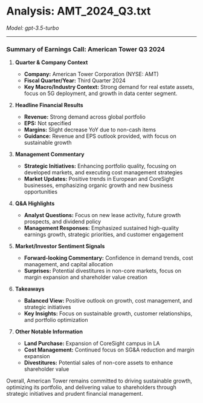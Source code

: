 # Analysis: AMT_2024_Q3.txt

*Model: gpt-3.5-turbo*

---

### Summary of Earnings Call: American Tower Q3 2024

1. **Quarter & Company Context**
   - **Company:** American Tower Corporation (NYSE: AMT)
   - **Fiscal Quarter/Year:** Third Quarter 2024
   - **Key Macro/Industry Context:** Strong demand for real estate assets, focus on 5G deployment, and growth in data center segment.

2. **Headline Financial Results**
   - **Revenue:** Strong demand across global portfolio
   - **EPS:** Not specified
   - **Margins:** Slight decrease YoY due to non-cash items
   - **Guidance:** Revenue and EPS outlook provided, with focus on sustainable growth

3. **Management Commentary**
   - **Strategic Initiatives:** Enhancing portfolio quality, focusing on developed markets, and executing cost management strategies
   - **Market Updates:** Positive trends in European and CoreSight businesses, emphasizing organic growth and new business opportunities

4. **Q&A Highlights**
   - **Analyst Questions:** Focus on new lease activity, future growth prospects, and dividend policy
   - **Management Responses:** Emphasized sustained high-quality earnings growth, strategic priorities, and customer engagement

5. **Market/Investor Sentiment Signals**
   - **Forward-looking Commentary:** Confidence in demand trends, cost management, and capital allocation
   - **Surprises:** Potential divestitures in non-core markets, focus on margin expansion and shareholder value creation

6. **Takeaways**
   - **Balanced View:** Positive outlook on growth, cost management, and strategic initiatives
   - **Key Insights:** Focus on sustainable growth, customer relationships, and portfolio optimization

7. **Other Notable Information**
   - **Land Purchase:** Expansion of CoreSight campus in LA
   - **Cost Management:** Continued focus on SG&A reduction and margin expansion
   - **Divestitures:** Potential sales of non-core assets to enhance shareholder value

Overall, American Tower remains committed to driving sustainable growth, optimizing its portfolio, and delivering value to shareholders through strategic initiatives and prudent financial management.